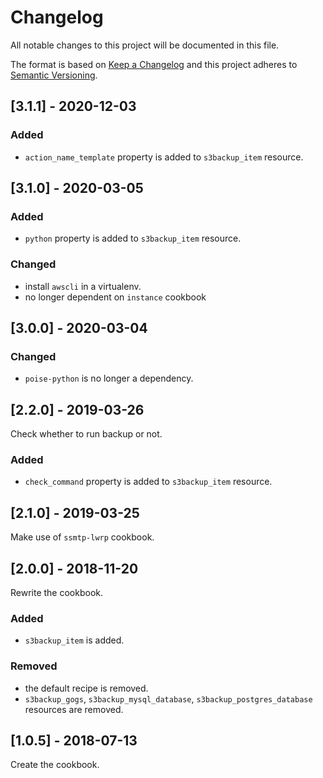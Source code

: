 # Changelog
All notable changes to this project will be documented in this file.

The format is based on [Keep a Changelog](http://keepachangelog.com/en/1.0.0/)
and this project adheres to [Semantic Versioning](http://semver.org/spec/v2.0.0.html).

## [3.1.1] - 2020-12-03

### Added
- `action_name_template` property is added to `s3backup_item` resource.

## [3.1.0] - 2020-03-05

### Added
- `python` property is added to `s3backup_item` resource.

### Changed
- install `awscli` in a virtualenv.
- no longer dependent on `instance` cookbook

## [3.0.0] - 2020-03-04

### Changed
- `poise-python` is no longer a dependency.

## [2.2.0] - 2019-03-26

Check whether to run backup or not.

### Added
- `check_command` property is added to `s3backup_item` resource.

## [2.1.0] - 2019-03-25

Make use of `ssmtp-lwrp` cookbook.

## [2.0.0] - 2018-11-20

Rewrite the cookbook.

### Added
- `s3backup_item` is added.

### Removed
- the default recipe is removed.
- `s3backup_gogs`, `s3backup_mysql_database`, `s3backup_postgres_database` resources are removed.

## [1.0.5] - 2018-07-13

Create the cookbook.
